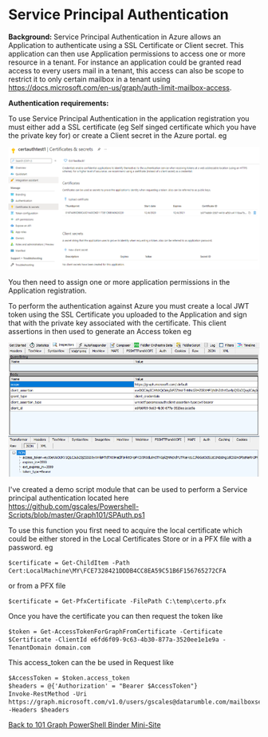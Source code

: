 # Service Principal Authentication

**Background:**  Service Principal Authentication in Azure allows an Application to authenticate using a SSL Certificate or Client secret. This application can then use Application permissions to access one or more resource in a tenant. For instance an application could be granted read access to every users mail in a tenant, this access can also be scope to restrict it to only certain mailbox in a tenant using https://docs.microsoft.com/en-us/graph/auth-limit-mailbox-access.

**Authentication requirements:**

To use Service Principal Authentication in the application registration you must either add a SSL certificate (eg Self singed certificate which you have the private key for) or create a Client secret in the Azure portal. eg

![](https://github.com/gscales/Graph-Powershell-101-Binder/raw/master/bin/Images/certauth.PNG)

You then need to assign one or more application permissions in the Application registration.

To perform the authentication against Azure you must create a local JWT token using the SSL Certificate you uploaded to the Application and sign that with the private key associated with the certificate. This client assertions in then used to generate an Access token eg

![](https://raw.githubusercontent.com/gscales/Graph-Powershell-101-Binder/master/bin/Images/localjwtauth.PNG)

I've created a demo script module that can be used to perform a Service principal authentication located here https://github.com/gscales/Powershell-Scripts/blob/master/Graph101/SPAuth.ps1

To use this function you first need to acquire the local certificate which could be either stored in the Local Certificates Store or in a PFX file with a password. eg

```
$certificate = Get-ChildItem -Path Cert:LocalMachine\MY\FCE7328421DDDB4CC8EA59C51B6F156765272CFA
```

or from a PFX file

```
$certificate = Get-PfxCertificate -FilePath C:\temp\certo.pfx
```

Once you have the certificate you can then request the token like

```
$token = Get-AccessTokenForGraphFromCertificate -Certificate $Certificate -ClientId e6fd6f09-9c63-4b30-877a-3520ee1e1e9a -TenantDomain domain.com
```

This access_token can the be used in Request like

```
$AccessToken = $token.access_token
$headers = @{'Authorization' = "Bearer $AccessToken"}
Invoke-RestMethod -Uri https://graph.microsoft.com/v1.0/users/gscales@datarumble.com/mailboxsettings -Headers $headers
```



[Back to 101 Graph PowerShell Binder Mini-Site](https://gscales.github.io/Graph-Powershell-101-Binder/)

